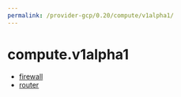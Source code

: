 ```yaml
---
permalink: /provider-gcp/0.20/compute/v1alpha1/
---
```


# compute.v1alpha1



* [firewall](firewall.md)
* [router](router.md)